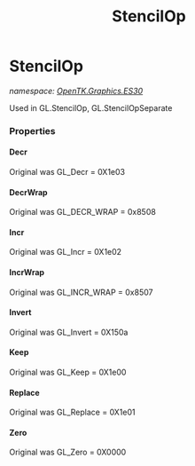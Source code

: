﻿---
title: StencilOp
---

# StencilOp
_namespace: [OpenTK.Graphics.ES30](N-OpenTK.Graphics.ES30.html)_

Used in GL.StencilOp, GL.StencilOpSeparate



### Properties

#### Decr
Original was GL_Decr = 0X1e03
#### DecrWrap
Original was GL_DECR_WRAP = 0x8508
#### Incr
Original was GL_Incr = 0X1e02
#### IncrWrap
Original was GL_INCR_WRAP = 0x8507
#### Invert
Original was GL_Invert = 0X150a
#### Keep
Original was GL_Keep = 0X1e00
#### Replace
Original was GL_Replace = 0X1e01
#### Zero
Original was GL_Zero = 0X0000

